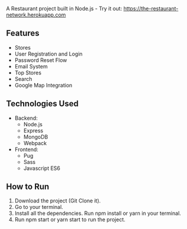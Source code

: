 A Restaurant project built in Node.js - Try it out: https://the-restaurant-network.herokuapp.com

## Features
- Stores
- User Registration and Login
- Password Reset Flow
- Email System
- Top Stores
- Search
- Google Map Integration

## Technologies Used
- Backend: 
  - Node.js
  - Express
  - MongoDB
  - Webpack
- Frontend: 
  - Pug
  - Sass
  - Javascript ES6

## How to Run
1. Download the project (Git Clone it).
2. Go to your terminal.
3. Install all the dependencies. Run npm install or yarn in your terminal.
4. Run npm start or yarn start to run the project.
